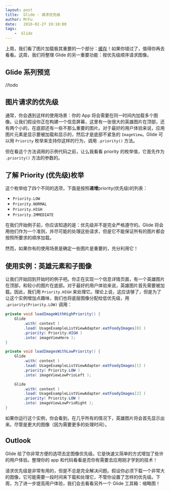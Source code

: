 ```yaml
---
layout: post
title:  Glide - 请求优先级
author: MrFu
date:   2016-02-27 19:10:00
tags:
    -  Glide
---
```



上周，我们看了图片加载极其重要的一个部分：[缓存](https://futurestud.io/blog/glide-caching-basics/)！如果你错过了，值得你再去看看。这周，我们将整理 Glide 的另一重要功能：按优先级顺序请求图像。

## Glide 系列预览

//todo

## 图片请求的优先级

通常，你会遇到这样的使用场景：你的 App 将会需要在同一时间内加载多个图像。让我们假设你正在构建一个信息屏幕，这里有一张很大的英雄图片在顶部，还有两个小的，在底部还有一些不那么重要的图片。对于最好的用户体验来说，应用图片元素是显示要被加载和显示的，然后才是底部不紧急的 `ImageView`。Glide 可以用 `Priority` 枚举来支持你这样的行为，调用 `.priority()` 方法。

但在看这个方法调用的示例代码之前，让么我看看 priority 的枚举值，它首先作为 `.priority()` 方法的参数的。

## 了解 Priority (优先级)枚举

这个枚举给了四个不同的选项，下面是按照**递增**priority(优先级)的列表：

* `Priority.LOW`
* `Priority.NORMAL`
* `Priority.HIGH`
* `Priority.IMMEDIATE`

在我们开始例子前，你应该知道的是：优先级并不是完全严格遵守的。Glide 将会用他们作为一个准则，并尽可能的处理这些请求，但是它不能保证所有的图片都会按照所要求的顺序加载。

然而，如果你有的使用场景是确定一些图片是重要的，充分利用它！

## 使用实例：英雄元素和子图像

让我们开始回到开始时的例子吧。你正在实现一个信息详情页面，有一个英雄图片在顶部，和较小的图片在底部。对于最好的用户体验来说，英雄图片首先需要被加载。因此，我们用 `Priority.HIGH` 来处理它。理论上说，这应该够了，但是为了让这个实例增加点趣味，我们也将底层图像分配给低优先级，用 `.priority(Priority.LOW)` 调用：

```java
private void loadImageWithHighPriority() {  
    Glide
        .with( context )
        .load( UsageExampleListViewAdapter.eatFoodyImages[0] )
        .priority( Priority.HIGH )
        .into( imageViewHero );
}

private void loadImagesWithLowPriority() {  
    Glide
        .with( context )
        .load( UsageExampleListViewAdapter.eatFoodyImages[1] )
        .priority( Priority.LOW )
        .into( imageViewLowPrioLeft );

    Glide
        .with( context )
        .load( UsageExampleListViewAdapter.eatFoodyImages[2] )
        .priority( Priority.LOW )
        .into( imageViewLowPrioRight );
}
```

如果你运行这个实例，你会看到，在几乎所有的情况下，英雄图片将会首先显示出来。尽管是更大的图像（因为需要更多的处理时间）。

## Outlook

Glide 给了你非常方便的选项去定图像优先级。它是快速又简单的方式增加了些许的用户体验。整理你的 app 和代码看看是否你有需要去应用刚才学到的技术！

请求优先级是非常有用的，但是不总是完全解决问题。假设你必须下载一个非常大的图像，它可能需要一段时间来下载和处理它，不管你设置了怎样的优先级。下周，为了进一步提高用户体验，我们会去看看另外一个 Glide 工具箱：缩略图！